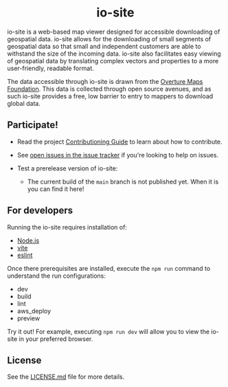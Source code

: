<h1 align="center">io-site</h1>

io-site is a web-based map viewer designed for accessible downloading of geospatial data. io-site allows for the downloading of small segments of geospatial data so that small and independent customers are able to withstand the size of the incoming data. io-site also facilitates easy viewing of geospatial data by translating complex vectors and properties to a more user-friendly, readable format.

The data accessible through io-site is drawn from the [Overture Maps Foundation](https://overturemaps.org/). This data is collected through open source avenues, and as such io-site provides a free, low barrier to entry to mappers to download global data.

## Participate!

* Read the project [Contributioning Guide](CONTRIBUTIONing.md) to learn about how to contribute.
* See [open issues in the issue tracker](https://github.com/OvertureMaps/io-site/issues?q=is%3Aissue+is%3Aopen+) if you're looking to help on issues.

* Test a prerelease version of io-site:
  * The current build of the `main` branch is not published yet. When it is you can find it here!

## For developers

Running the io-site requires installation of:
* [Node.js](https://nodejs.org/en/download/package-manager)
* [vite](https://vitejs.dev/guide/)
* [eslint](https://eslint.org/docs/latest/use/getting-started)

Once there prerequisites are installed, execute the `npm run` command to understand the run configurations:
* dev
* build
* lint
* aws_deploy
* preview

Try it out! For example, executing `npm run dev` will allow you to view the io-site in your preferred browser.

## License

See the [LICENSE.md](LICENSE.md) file for more details.